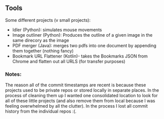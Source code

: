 ## Tools

Some different projects (v small projects): 

- Idler (Python): simulates mouse movements
- Image outliner (Python): Produces the outline of a given image in the same direcory as the image
- PDF merger (Java): merges two pdfs into one document by appending them together (nothing fancy)
- Bookmark URL Flattener (Kotlin)- takes the Bookmarks JSON from Chrome and flatten out all URLS (for transfer purposes)

### Notes:


The reason all of the commit timestamps are recent is because these projects used to be private repos or stored locally in separate places. In the process of cleaning them up I wanted one consolidated location to look for all of these little projects (and also remove them from local because I was feeling overwhelmed by all the clutter). In the process I lost all commit history from the individual repos :(. 
